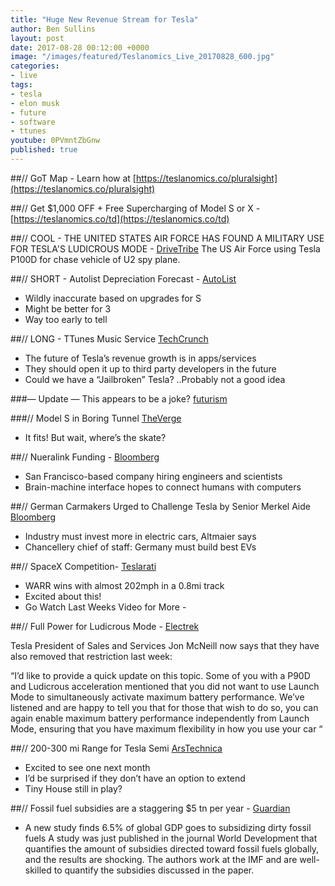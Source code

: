 ```yaml
---
title: "Huge New Revenue Stream for Tesla"
author: Ben Sullins
layout: post
date: 2017-08-28 00:12:00 +0000
image: "/images/featured/Teslanomics_Live_20170828_600.jpg"
categories:
- live
tags:
- tesla
- elon musk
- future
- software
- ttunes
youtube: 0PVmntZbGnw
published: true
---
```

##// GoT Map - Learn how at [https://teslanomics.co/pluralsight](https://teslanomics.co/pluralsight)

##// Get $1,000 OFF + Free Supercharging of Model S or X - [https://teslanomics.co/td](https://teslanomics.co/td)

##// COOL - THE UNITED STATES AIR FORCE HAS FOUND A MILITARY USE FOR TESLA'S LUDICROUS MODE - [DriveTribe](https://drivetribe.com/p/the-united-states-air-force-has-JnA9W43OQvit8X5GUZ5v1A?iid=SkNSQGGMTxOHperWmsuoNg&utm_campaign=main+&utm_medium=fb&utm_source=organic)
The US Air Force using Tesla P100D for chase vehicle of U2 spy plane.

##// SHORT - Autolist Depreciation Forecast - [AutoList](https://www.autolist.com/tesla#section=news&s=a)
 - Wildly inaccurate based on upgrades for S
 - Might be better for 3
 - Way too early to tell

##// LONG - TTunes Music Service [TechCrunch](https://techcrunch.com/2017/08/25/tesla-streaming-music-service-hinted-at-in-recent-software-update/)
 - The future of Tesla’s revenue growth is in apps/services
 - They should open it up to third party developers in the future
 - Could we have a “Jailbroken” Tesla? ..Probably not a good idea

###— Update —
This appears to be a joke? [futurism](https://futurism.com/elon-musk-responds-to-tesla-music-streaming-service-speculation/)

###// Model S in Boring Tunnel [TheVerge](https://www.theverge.com/2017/8/28/16213354/model-s-inside-boring-tunnel)
 - It fits! But wait, where’s the skate?

##// Nueralink Funding - [Bloomberg](https://www.bloomberg.com/news/articles/2017-08-25/elon-musk-s-neuralink-gets-27-million-to-build-brain-computers)
 - San Francisco-based company hiring engineers and scientists
 - Brain-machine interface hopes to connect humans with computers

##// German Carmakers Urged to Challenge Tesla by Senior Merkel Aide [Bloomberg](https://www.bloomberg.com/news/articles/2017-08-26/german-carmakers-urged-to-challenge-tesla-by-senior-merkel-aide)
 - Industry must invest more in electric cars, Altmaier says
 - Chancellery chief of staff: Germany must build best EVs

##// SpaceX Competition- [Teslarati](http://www.teslarati.com/warr-hyperloop-hits-202-mph-blows-away-competition-win/)
 - WARR wins with almost 202mph in a 0.8mi track
 - Excited about this!
 - Go Watch Last Weeks Video for More -

##// Full Power for Ludicrous Mode - [Electrek](https://electrek.co/2017/08/28/tesla-unleashes-full-power-ludicrous-performance-cars-customer-complaints/)

Tesla President of Sales and Services Jon McNeill now says that they have also removed that restriction last week:

“I’d like to provide a quick update on this topic. Some of you with a P90D and Ludicrous acceleration mentioned that you did not want to use Launch Mode to simultaneously activate maximum battery performance. We’ve listened and are happy to tell you that for those that wish to do so, you can again enable maximum battery performance independently from Launch Mode, ensuring that you have maximum flexibility in how you use your car “

##// 200-300 mi Range for Tesla Semi [ArsTechnica](https://arstechnica.com/cars/2017/08/is-a-200-300-mile-range-enough-for-tesla-to-break-into-electric-trucking/)
 - Excited to see one next month
 - I’d be surprised if they don’t have an option to extend
 - Tiny House still in play?


##// Fossil fuel subsidies are a staggering $5 tn per year - [Guardian](https://www.theguardian.com/environment/climate-consensus-97-per-cent/2017/aug/07/fossil-fuel-subsidies-are-a-staggering-5-tn-per-year)
 - A new study finds 6.5% of global GDP goes to subsidizing dirty fossil fuels
 A study was just published in the journal World Development that quantifies the amount of subsidies directed toward fossil fuels globally, and the results are shocking. The authors work at the IMF and are well-skilled to quantify the subsidies discussed in the paper.
